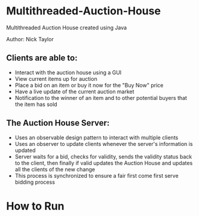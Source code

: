 # Multithreaded-Auction-House

Multithreaded Auction House created using Java

Author: Nick Taylor

## Clients are able to:
 - Interact with the auction house using a GUI
 - View current items up for auction
 - Place a bid on an item or buy it now for the "Buy Now" price
 - Have a live update of the current auction market
 - Notification to the winner of an item and to other potential buyers that the item has sold

## The Auction House Server:
 - Uses an observable design pattern to interact with multiple clients
 - Uses an observer to update clients whenever the server's information is updated
 - Server waits for a bid, checks for validity, sends the validity status back to the client, then finally if valid updates the Auction House and 
   updates all the clients of the new change
 - This process is synchronized to ensure a fair first come first serve bidding process

# How to Run
